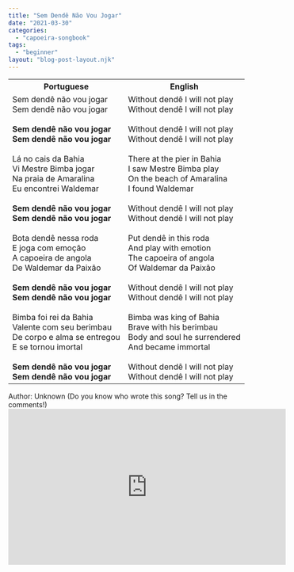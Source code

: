 ```yaml
---
title: "Sem Dendê Não Vou Jogar"
date: "2021-03-30"
categories: 
  - "capoeira-songbook"
tags: 
  - "beginner"
layout: "blog-post-layout.njk"
---
```


<table class="capoeira-table">
    <tr class="header-row">
        <th>Portuguese</th>
        <th>English</th>
    </tr>
    <tr>
        <td>Sem dendê não vou jogar<br>Sem dendê não vou jogar<br><br><strong>Sem dendê não vou jogar<br>Sem dendê não vou jogar</strong><br><br>Lá no cais da Bahia<br>Vi Mestre Bimba jogar<br>Na praia de Amaralina<br>Eu encontrei Waldemar<br><br><strong>Sem dendê não vou jogar<br>Sem dendê não vou jogar</strong><br><br>Bota dendê nessa roda<br>E joga com emoção<br>A capoeira de angola<br>De Waldemar da Paixão<br><br><strong>Sem dendê não vou jogar<br>Sem dendê não vou jogar</strong><br><br>Bimba foi rei da Bahia<br>Valente com seu berimbau<br>De corpo e alma se entregou<br>E se tornou imortal<br><strong><br>Sem dendê não vou jogar<br>Sem dendê não vou jogar</strong></td>
        <td>Without dendê I will not play<br>Without dendê I will not play<br><br>Without dendê I will not play<br>Without dendê I will not play<br><br>There at the pier in Bahia<br>I saw Mestre Bimba play<br>On the beach of Amaralina<br>I found Waldemar<br><br>Without dendê I will not play<br>Without dendê I will not play<br><br>Put dendê in this roda<br>And play with emotion<br>The capoeira of angola<br>Of Waldemar da Paixão<br><br>Without dendê I will not play<br>Without dendê I will not play<br><br>Bimba was king of Bahia<br>Brave with his berimbau<br>Body and soul he surrendered<br>And became immortal<br><br>Without dendê I will not play<br>Without dendê I will not play</td>
    </tr>
</table>

<figcaption>
Author: Unknown (Do you know who wrote this song? Tell us in the comments!)
</figcaption>

<iframe width="560" height="315" src="https://www.youtube.com/embed/biNo7JHkxhw" title="YouTube video player" frameborder="0" allow="accelerometer; autoplay; clipboard-write; encrypted-media; gyroscope; picture-in-picture" allowfullscreen></iframe>